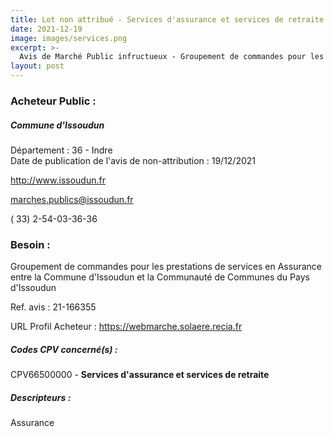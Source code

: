 ```yaml
---
title: Lot non attribué - Services d'assurance et services de retraite
date: 2021-12-19
image: images/services.png
excerpt: >-
  Avis de Marché Public infructueux - Groupement de commandes pour les prestations de services en Assurance entre la Commune d'Issoudun et la Communauté de Communes du Pays d'Issoudun
layout: post
---
```


### Acheteur Public :
##### Commune d'Issoudun
Département : 36 - Indre<br/>
Date de publication de l'avis de non-attribution : 19/12/2021


http://www.issoudun.fr

marches.publics@issoudun.fr

( 33) 2-54-03-36-36
### Besoin :

Groupement de commandes pour les prestations de services en Assurance entre la Commune d'Issoudun et la Communauté de Communes du Pays d'Issoudun

Ref. avis : 21-166355

URL Profil Acheteur : https://webmarche.solaere.recia.fr

##### Codes CPV concerné(s) :
CPV66500000 - **Services d'assurance et services de retraite** <br/>

##### Descripteurs :
Assurance <br/>
